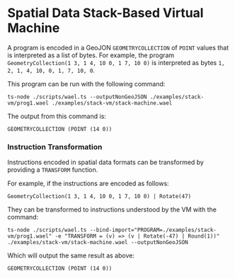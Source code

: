 # Spatial Data Stack-Based Virtual Machine 

A program is encoded in a GeoJON `GEOMETRYCOLLECTION` of `POINT` values that is interpreted as a list of bytes. For example, the program `GeometryCollection(1 3, 1 4, 10 0, 1 7, 10 0)` is interpreted as bytes `1, 2, 1, 4, 10, 0, 1, 7, 10, 0`.

This program can be run with the following command:
```
ts-node ./scripts/wael.ts --outputNonGeoJSON ./examples/stack-vm/prog1.wael ./examples/stack-vm/stack-machine.wael
```

The output from this command is:
```
GEOMETRYCOLLECTION (POINT (14 0))
```

### Instruction Transformation

Instructions encoded in spatial data formats can be transformed by providing a `TRANSFORM` function.

For example, if the instructions are encoded as follows:
```
GeometryCollection(1 3, 1 4, 10 0, 1 7, 10 0) | Rotate(47)
```

They can be transformed to instructions understood by the VM with the command:
```
ts-node ./scripts/wael.ts --bind-import="PROGRAM=./examples/stack-vm/prog1.wael" -e "TRANSFORM = (v) => (v | Rotate(-47) | Round(1))" ./examples/stack-vm/stack-machine.wael --outputNonGeoJSON
```

Which will output the same result as above:
```
GEOMETRYCOLLECTION (POINT (14 0))
```